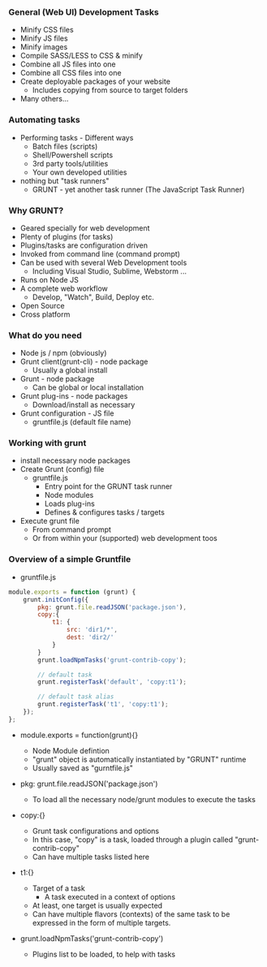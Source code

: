 ### General (Web UI) Development Tasks
- Minify CSS files
- Minify JS files
- Minify images
- Compile SASS/LESS to CSS & minify
- Combine all JS files into one
- Combine all CSS files into one
- Create deployable packages of your website
	- Includes copying from source to target folders
- Many others...

### Automating tasks
- Performing tasks - Different ways
	- Batch files (scripts)
	- Shell/Powershell scripts
	- 3rd party tools/utilities
	- Your own developed utilities
- nothing but "task runners"
	- GRUNT - yet another task runner (The JavaScript Task Runner)

### Why GRUNT?
- Geared specially for web development
- Plenty of plugins (for tasks)
- Plugins/tasks are configuration driven
- Invoked from command line (command prompt)
- Can be used with several Web Development tools
	- Including Visual Studio, Sublime, Webstorm ...
- Runs on Node JS
- A complete web workflow
	- Develop, "Watch", Build, Deploy etc.
- Open Source
- Cross platform

### What do you need
- Node js / npm (obviously)
- Grunt client(grunt-cli) - node package
	- Usually a global install
- Grunt - node package
	- Can be global or local installation
- Grunt plug-ins - node packages
	- Download/install as necessary
- Grunt configuration - JS file
	- gruntfile.js (default file name)

### Working with grunt
- install necessary node packages
- Create Grunt (config) file
	- gruntfile.js
		- Entry point for the GRUNT task runner
		- Node modules
		- Loads plug-ins
		- Defines & configures tasks / targets
- Execute grunt file
	- From command prompt
	- Or from within your (supported) web development toos

### Overview of a simple Gruntfile
- gruntfile.js
```js
module.exports = function (grunt) {
	grunt.initConfig({
		pkg: grunt.file.readJSON('package.json'),
		copy:{
			t1: {
				src: 'dir1/*',
				dest: 'dir2/'
			}
		}
		grunt.loadNpmTasks('grunt-contrib-copy');

		// default task
		grunt.registerTask('default', 'copy:t1');

		// default task alias
		grunt.registerTask('t1', 'copy:t1');
	});
};
```

- module.exports = function(grunt){}
	- Node Module defintion
	- "grunt" object is automatically instantiated by "GRUNT" runtime
	- Usually saved as "gurntfile.js"

- pkg: grunt.file.readJSON('package.json')
	- To load all the necessary node/grunt modules to execute the tasks

- copy:{}
	- Grunt task configurations and options
	- In this case, "copy" is a task, loaded through a plugin called "grunt-contrib-copy"
	- Can have multiple tasks listed here

- t1:{}
	- Target of a task
		- A task executed in a context of options
	- At least, one target is usually expected
	- Can have multiple flavors (contexts) of the same task to be expressed in the form of multiple targets.

- grunt.loadNpmTasks('grunt-contrib-copy')
	- Plugins list to be loaded, to help with tasks


